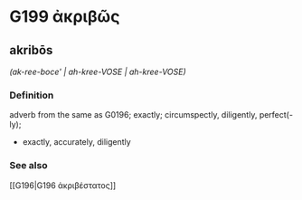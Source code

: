 # G199 ἀκριβῶς

## akribōs

_(ak-ree-boce' | ah-kree-VOSE | ah-kree-VOSE)_

### Definition

adverb from the same as G0196; exactly; circumspectly, diligently, perfect(-ly); 

- exactly, accurately, diligently

### See also

[[G196|G196 ἀκριβέστατος]]
